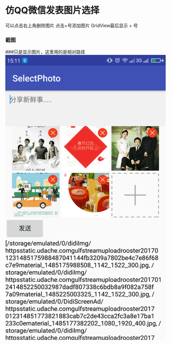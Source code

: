 # 仿QQ微信发表图片选择

可以点击右上角删除图片
点击+号添加图片
GridView最后显示 + 号

### 截图
###只是显示图片，这里用的是相对路径
![01.jpg](/device-2017-02-06-151207.png "01.jpg")
